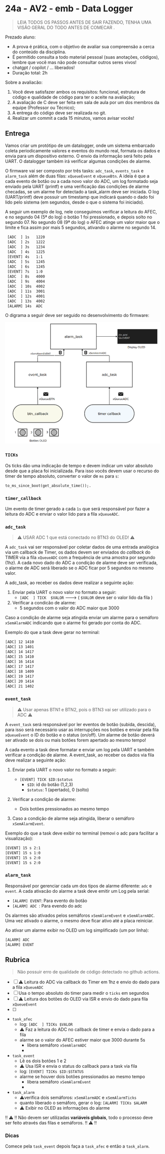 # 24a - AV2 - emb - Data Logger 

> LEIA TODOS OS PASSOS ANTES DE SAIR FAZENDO, TENHA UMA VISÃO GERAL DO TODO ANTES DE COMECAR .

Prezado aluno:

- A prova é prática, com o objetivo de avaliar sua compreensão a cerca do conteúdo da disciplina. 
- É permitido consulta a todo material pessoal (suas anotações, códigos), lembre que você mas não pode consultar outros seres vivos!
- chatgpt / copilot / ... liberados!
- Duração total: 2h 

Sobre a avaliacão:

1. Você deve satisfazer ambos os requisitos: funcional, estrutura de código e qualidade de código para ter o aceite na avaliação;
1. A avaliação de C deve ser feita em sala de aula por um dos membros da equipe (Professor ou Técnico);
1. A entrega do código deve ser realizada no git.
1. Realizar um commit a cada 15 minutos, vamos avisar vocês!

## Entrega

Vamos criar um protótipo de um datalogger, onde um sistema embarcado coleta periodicamente valores e eventos do mundo real, formata os dados e envia para um dispositivo externo. O envio da informação será feito pela UART. O datalogger também irá verificar algumas condições de alarme.

O firmware vai ser composto por três tasks: `adc_task`, `events_task` e `alarm_task` além de duas filas: `xQueueEvent` e `xQueueBtn`. A ideia é que a cada evento de botão ou a cada novo valor do ADC, um log formatado seja enviado pela UART (printf) e uma verificação das condições de alarme checadas, se um alarme for detectado a task_alarm deve ser iniciada. O log (UART/printf) deve possuir um timestamp que indicará quando o dado foi lido pelo sistema (em segundos, desde o que o sistema foi iniciado).

A seguir um exemplo de log, nele conseguimos verificar a leitura do AFEC, e no segundo 04 (5ª do log) o botão 1 foi pressionado, e depois solto no segundo 07. No segundo 08 (9ª do log) o AFEC atinge um valor maior que o limite e fica assim por mais 5 segundos, ativando o alarme no segundo 14.

``` 
 [ADC  ] 1s   1220
 [ADC  ] 2s   1222
 [ADC  ] 3s   1234
 [ADC  ] 4s   1225
 [EVENT] 4s   1:1
 [ADC  ] 5s   1245
 [ADC  ] 6s   1245
 [EVENT] 7s   1:0
 [ADC  ] 8s   4000
 [ADC  ] 9s   4004
 [ADC  ] 10s  4002
 [ADC  ] 11s  3001
 [ADC  ] 12s  4001
 [ADC  ] 13s  4002
 [ALARM] 14s  ADC 
```

O digrama a seguir deve ser seguido no desenvolvimento do firmware:

![](imgs/firmware.png)

### `TICKs`

Os ticks dão uma indicação de tempo e devem indicar um valor absoluto desde que a placa foi inicializada. Para isso vocês devem usar o recurso do timer de tempo absoluto, converter o valor de `ms` para `s`:
```
to_ms_since_boot(get_absolute_time());.
```

### `timer_callback`

Um evento de timer gerado a cada `1s` que será responsável por fazer a leitura do ADC e enviar o valor lido para a fila `xQueueADC`. 

### `adc_task`

> ⚠️ USAR ADC 1 que está conectado no BTN3 do OLED! ⚠️

A `adc_task` vai ser responsável por coletar dados de uma entrada analógica via um callback de Timer, os dados devem ser enviados do *callback* do TIMER via a fila `xQueueADC` com a frequência de uma amostra por segundo (1hz). A cada novo dado do ADC a condição de alarme deve ser verificada, o alarme de ADC será liberado se o ADC ficar por 5 segundos no mesmo valor.

A adc_task, ao receber os dados deve realizar a seguinte ação:

1. Enviar pela UART o novo valor no formato a seguir:
    - `[ADC  ] TICK  $VALOR`  --->  ( `$VALOR` deve ser o valor lido da fila )
1. Verificar a condicão de alarme:
    - 5 segundos com o valor do ADC maior que 3000
    
Caso a condição de alarme seja atingida enviar um alarme para o semáforo `xSemAlarmADC` indicando que o alarme foi gerado por conta do ADC.

Exemplo do que a task deve gerar no terminal:

```
[ADC] 12 1410 
[ADC] 13 1401 
[ADC] 14 1417 
[ADC] 15 1410 
[ADC] 16 1414 
[ADC] 17 1417 
[ADC] 18 1409 
[ADC] 19 1417 
[ADC] 20 1414 
[ADC] 21 1402 
```

### `event_task` 

> ⚠️ Usar apenas BTN1 e BTN2, pois o BTN3 vai ser utilizado para o ADC ⚠️

A `event_task` será responsável por ler eventos de botão (subida, descida), para isso será necessário usar as interrupções nos botões e enviar pela fila `xQueueEvent` o ID do botão e o status (on/off). Um alarme de botão deverá ser ativado se dois ou mais botões forem apertado ao mesmo tempo! 

A cada evento a task deve formatar e enviar um log pela UART e também verificar a condição de alarme. A event_task, ao receber os dados via fila deve realizar a seguinte ação:

1. Enviar pela UART o novo valor no formato a seguir:
    - `[EVENT] TICK $ID:$status`
        - `$ID`: id do botão (1,2,3)
        - `$status`: 1 (apertado), 0 (solto)
1. Verificar a condição de alarme:
    - Dois botões pressionados ao mesmo tempo
    
1. Caso a condição de alarme seja atingida, liberar o semáforo `xSemAlarmEvent`.

Exemplo do que a task deve exibir no terminal (removi o adc para facilitar a visualização):

```
[EVENT] 15 s 2:1
[EVENT] 15 s 1:0
[EVENT] 15 s 2:0
[EVENT] 15 s 2:0
```


### `alarm_task`

Responsável por gerenciar cada um dos tipos de alarme diferente: `adc` e `event`. A cada ativacão do alarme a task deve emitir um Log pela serial:

- `[ALARM] EVENT`:  Para evento do botão
- `[ALARM] ADC `: Para evendo do adc

Os alarmes são ativados pelos semáforos `xSemAlarmEvent` e `xSemAlarmADC`. Uma vez ativado o alarme, o mesmo deve ficar ativo até a placa reiniciar.

Ao ativar um alarme exibir no OLED um log simplificado (um por linha):

```
[ALARM] ADC
[ALARM] EVENT
```

## Rubrica

> Não possuir erro de qualidade de código detectado no github actions.

- [ ] ⚠️ Leitura do ADC via callback do Timer em 1hz e envio do dado para a fila `xQueueADC`
- [ ] Usa o tempo absoluto do timer para medir o `ticks` em segundos
- [ ] ⚠️ Leitura dos botões do OLED via ISR e envio do dado para fila `xQueueEvent`
- [ ] 
- `task_afec`
    - log:  `[ADC  ] TICKs $VALOR`
    - ⚠️ Faz a leitura do ADC no callback de timer e envia o dado para a fila
    - alarme se o valor do AFEC estiver maior que 3000 durante 5s
        - libera semáforo `xSemAlarmADC`
        - 
- `task_event`
    - Lê os dois botões 1 e 2
    - ⚠️ Usa ISR e envia o status do callback para a task via fila
    - log:  `[EVENT] TICKs $ID:$STATUS` 
    - alarme se houver dois botões pressionados ao mesmo tempo
        - libera semáforo `xSemAlarmEvent`
        - 
- `task_alarm`
    - ⚠️verifica dois semáforos: `xSemAlarmADC` e `xSemAlarmTicks`
    - quanto liberado o semáforo, gerar o log:  `[ALARM] TICKs $ALARM` 
    - ⚠️ Exibir no OLED as informações do alarme
    
:bangbang: :warning: :bangbang: Não devem ser utilizadas **variáveis globais**, todo o processo deve ser feito através das filas e semáforos. :bangbang: :warning: :bangbang:

### Dicas

Comece pela `task_event` depois faça a `task_afec` e então a `task_alarm`.
